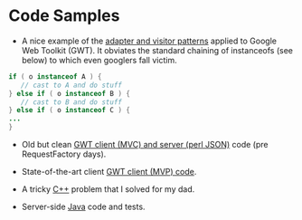 # Code Samples

- A nice example of the <a href=https://github.com/davepuchyr/samples/tree/master/gwt/lib/place/src/main/java/com/avaritia/lib/place/client>adapter and visitor patterns</a> applied to Google Web Toolkit (GWT).  It obviates the standard chaining of instanceofs (see below) to which even googlers fall victim.

```java 
if ( o instanceof A ) {
   // cast to A and do stuff
} else if ( o instanceof B ) {
   // cast to B and do stuff
} else if ( o instanceof C ) {
...
}

```

- Old but clean <a href=https://github.com/davepuchyr/samples/tree/master/gwt/ulyz/src/com/netmorpher>GWT client (MVC) and server (perl JSON)</a> code (pre RequestFactory days).

- State-of-the-art client <a href=https://github.com/davepuchyr/samples/tree/master/gwt/app/in3s/src/main/java/com/avaritia/app/in3s/client>GWT client (MVP) code</a>.

- A tricky <a href=https://github.com/davepuchyr/samples/blob/master/c%2B%2B/Base2DerivedWithoutRTTI.cpp>C++</a> problem that I solved for my dad.

- Server-side <a href=https://github.com/davepuchyr/samples/tree/master/server>Java</a> code and tests.

